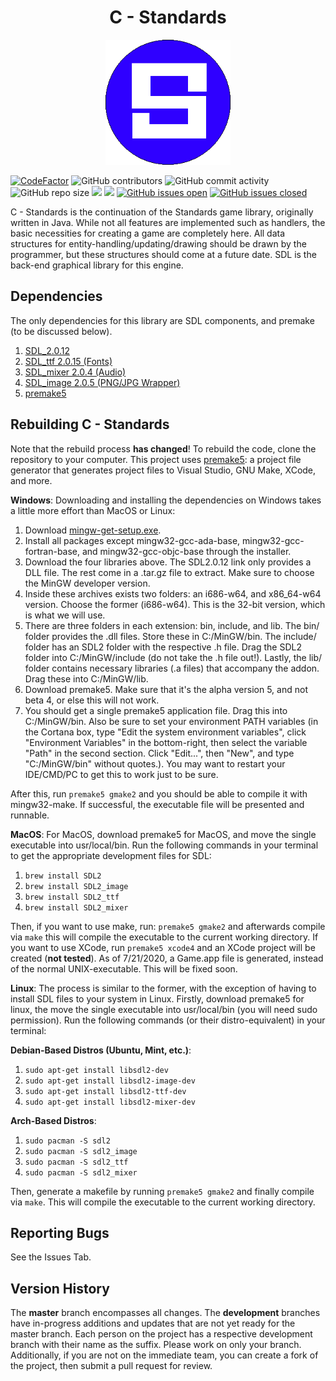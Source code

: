 <h1 align="center">C - Standards</h1>

<p align="center">
  <img width="200" height="200" src="docs/standards.PNG">
</p>

[![CodeFactor](https://www.codefactor.io/repository/github/joshuacrotts/C-Standards/badge)](https://www.codefactor.io/repository/github/joshuacrotts/C-Standards) ![GitHub contributors](https://img.shields.io/github/contributors/JoshuaCrotts/C-Standards) ![GitHub commit activity](https://img.shields.io/github/commit-activity/m/JoshuaCrotts/C-Standards) ![GitHub repo size](https://img.shields.io/github/repo-size/JoshuaCrotts/C-Standards)  ![](https://tokei.rs/b1/github/JoshuaCrotts/C-Standards) ![](https://tokei.rs/b1/github/JoshuaCrotts/C-Standards?category=files) [![GitHub issues open](https://img.shields.io/github/issues/JoshuaCrotts/C-Standards)]() 
[![GitHub issues closed](https://img.shields.io/github/issues-closed-raw/JoshuaCrotts/C-Standards)]()

C - Standards is the continuation of the Standards game library, originally written in Java. While not all features are implemented such as handlers, the basic necessities for creating a game are completely here. All data structures for entity-handling/updating/drawing should be drawn by the programmer, but these structures should come at a future date. SDL is the back-end graphical library for this engine.

## Dependencies

The only dependencies for this library are SDL components, and premake (to be discussed below).

1. [SDL_2.0.12](https://www.libsdl.org/download-2.0.php)
2. [SDL_ttf 2.0.15 (Fonts)](https://www.libsdl.org/projects/SDL_ttf/)
3. [SDL_mixer 2.0.4 (Audio)](https://www.libsdl.org/projects/SDL_mixer/)
4. [SDL_image 2.0.5 (PNG/JPG Wrapper)](https://www.libsdl.org/projects/SDL_image/)
5. [premake5](https://premake.github.io/)

## Rebuilding C - Standards
Note that the rebuild process __has changed__! To rebuild the code, clone the repository to your computer. This project uses [premake5](https://premake.github.io/): a project file generator that generates project files to Visual Studio, GNU Make, XCode, and more.

**Windows**: 
Downloading and installing the dependencies on Windows takes a little more effort than MacOS or Linux:

1. Download [mingw-get-setup.exe](https://osdn.net/projects/mingw/releases/).
2. Install all packages except mingw32-gcc-ada-base, mingw32-gcc-fortran-base, and mingw32-gcc-objc-base through the installer.
3. Download the four libraries above. The SDL2.0.12 link only provides a DLL file. The rest come in a .tar.gz file to extract. Make sure to choose the MinGW developer version.
4. Inside these archives exists two folders: an i686-w64, and x86_64-w64 version. Choose the former (i686-w64). This is the 32-bit version, which is what we will use.
5. There are three folders in each extension: bin, include, and lib. The bin/ folder provides the .dll files. Store these in C:/MinGW/bin. The include/ folder has an SDL2 folder with the respective .h file. Drag the SDL2 folder into C:/MinGW/include (do not take the .h file out!). Lastly, the lib/ folder contains necessary libraries (.a files) that accompany the addon. Drag these into C:/MinGW/lib.
6. Download premake5. Make sure that it's the alpha version 5, and not beta 4, or else this will not work.
7. You should get a single premake5 application file. Drag this into C:/MinGW/bin. Also be sure to set your environment PATH variables (in the Cortana box, type "Edit the system environment variables", click "Environment Variables" in the bottom-right, then select the variable "Path" in the second section. Click "Edit...", then "New", and type "C:/MinGW/bin" without quotes.). You may want to restart your IDE/CMD/PC to get this to work just to be sure.

After this, run <code>premake5 gmake2</code> and you should be able to compile it with mingw32-make. If successful, the executable file will be presented and runnable.

**MacOS**: For MacOS, download premake5 for MacOS, and move the single executable into usr/local/bin. Run the following commands in your terminal to get the appropriate development files for SDL:

1. <code>brew install SDL2</code>
2. <code>brew install SDL2_image</code>
3. <code>brew install SDL2_ttf</code>
4. <code>brew install SDL2_mixer</code>

Then, if you want to use make, run: <code>premake5 gmake2</code> and afterwards compile via <code>make</code> this will compile the executable to the current working directory. If you want to use XCode, run <code>premake5 xcode4</code> and an XCode project will be created (**not tested**). As of 7/21/2020, a Game.app file is generated, instead of the normal UNIX-executable. This will be fixed soon.

**Linux**: The process is similar to the former, with the exception of having to install SDL files to your system in Linux. Firstly, download premake5 for linux, the move the single executable into usr/local/bin (you will need sudo permission). Run the following commands (or their distro-equivalent) in your terminal:

**Debian-Based Distros (Ubuntu, Mint, etc.)**:

1. <code>sudo apt-get install libsdl2-dev</code>
2. <code>sudo apt-get install libsdl2-image-dev</code>
3. <code>sudo apt-get install libsdl2-ttf-dev</code>
4. <code>sudo apt-get install libsdl2-mixer-dev</code>

**Arch-Based Distros**:

1. <code>sudo pacman -S sdl2</code>
2. <code>sudo pacman -S sdl2_image</code>
3. <code>sudo pacman -S sdl2_ttf</code>
4. <code>sudo pacman -S sdl2_mixer</code>

Then, generate a makefile by running <code>premake5 gmake2</code> and finally compile via <code>make</code>. This will compile the executable to the current working directory.

## Reporting Bugs

See the Issues Tab.

## Version History
The **master** branch encompasses all changes. The **development** branches have in-progress additions and updates that are not yet ready for the master branch. Each person on the project has a respective development branch with their name as the suffix. Please work on only your branch. Additionally, if you are not on the immediate team, you can create a fork of the project, then submit a pull request for review.
